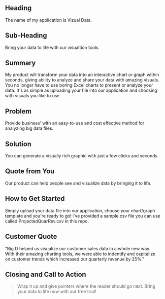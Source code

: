 
## Heading ##
  The name of my application is Vizual Data.


## Sub-Heading ##
  Bring your data to life with our visualtion tools.  

## Summary ##
  My product will transform your data into an interactive chart or graph within seconds, giving ability to analyze and share your data with amazing visuals. You no longer have to use boring Excel charts to present or analyze your data. It's as simple as uploading your file into our application and choosing with visuals you like to use.

## Problem ##
  Provide business' with an easy-to-use and cost effective method for analyzing big data files.

## Solution ##
  You can generate a visually rich graphic with just a few clicks and seconds.

## Quote from You ##
  Our product can help people see and visualize data by bringing it to life.

## How to Get Started ##
  Simply upload your data file into our application, choose your chart/graph template and you're ready to go! I've provided a sample csv file you can use called ProjectedQuarRev.csv in this repo.

## Customer Quote ##
  "Big D helped us visualize our customer sales data in a whole new way. With their amazing charting tools, we were able to indentify and capitalize on customer trends which increased our quarterly revenue by 25%."

## Closing and Call to Action ##
  > Wrap it up and give pointers where the reader should go next.
  Bring your data to life now with our free trial!

